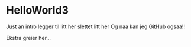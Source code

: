 # HelloWorld3
Just an intro
legger til litt her
slettet litt her
Og naa kan jeg GitHub ogsaa!!

Ekstra greier her...
